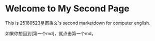 # Welcome to My Second Page

This is 25180523皇甫秉文's second marketdown for computer english.

如果你想回到[第一个md]，就点击第一个md。

